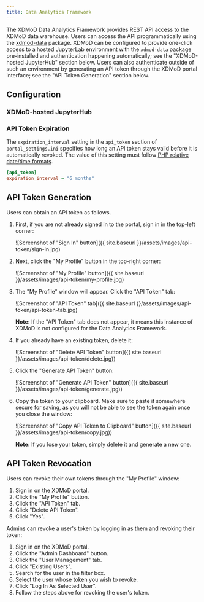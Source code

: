 ```yaml
---
title: Data Analytics Framework
---
```


The XDMoD Data Analytics Framework provides REST API access to the XDMoD data
warehouse. Users can access the API programmatically using the
[xdmod-data](https://github.com/ubccr/xdmod-data) package. XDMoD can be
configured to provide one-click access to a hosted JupyterLab environment with
the `xdmod-data` package pre-installed and authentication happening
automatically; see the "XDMoD-hosted JupyterHub" section below. Users can also
authenticate outside of such an environment by generating an API token through
the XDMoD portal interface; see the "API Token Generation" section below.

## Configuration

### XDMoD-hosted JupyterHub


### API Token Expiration

The `expiration_interval` setting in the `api_token` section of
`portal_settings.ini` specifies how long an API token stays valid before it is
automatically revoked. The value of this setting must follow [PHP relative
date/time
formats](https://www.php.net/manual/en/datetime.formats.relative.php).

```ini
[api_token]
expiration_interval = "6 months"
```

## API Token Generation

Users can obtain an API token as follows.

1. First, if you are not already signed in to the portal, sign in in the
   top-left corner:

    ![Screenshot of "Sign In" button]({{ site.baseurl }}/assets/images/api-token/sign-in.jpg)

1. Next, click the "My Profile" button in the top-right corner:

    ![Screenshot of "My Profile" button]({{ site.baseurl }}/assets/images/api-token/my-profile.jpg)

1. The "My Profile" window will appear. Click the "API Token" tab:

    ![Screenshot of "API Token" tab]({{ site.baseurl }}/assets/images/api-token/api-token-tab.jpg)

    **Note:** If the "API Token" tab does not appear, it means this instance of
    XDMoD is not configured for the Data Analytics Framework.

1. If you already have an existing token, delete it:

    ![Screenshot of "Delete API Token" button]({{ site.baseurl }}/assets/images/api-token/delete.jpg))

1. Click the "Generate API Token" button:

    ![Screenshot of "Generate API Token" button]({{ site.baseurl }}/assets/images/api-token/generate.jpg))

1. Copy the token to your clipboard. Make sure to paste it somewhere secure for
   saving, as you will not be able to see the token again once you close the
   window:

    ![Screenshot of "Copy API Token to Clipboard" button]({{ site.baseurl }}/assets/images/api-token/copy.jpg))

     **Note:** If you lose your token, simply delete it and generate a new one.

## API Token Revocation

Users can revoke their own tokens through the "My Profile" window:

1. Sign in on the XDMoD portal.
1. Click the "My Profile" button.
1. Click the "API Token" tab.
1. Click "Delete API Token".
1. Click "Yes".

Admins can revoke a user's token by logging in as them and revoking their token:

1. Sign in on the XDMoD portal.
1. Click the "Admin Dashboard" button.
1. Click the "User Management" tab.
1. Click "Existing Users".
1. Search for the user in the filter box.
1. Select the user whose token you wish to revoke.
1. Click "Log In As Selected User".
1. Follow the steps above for revoking the user's token.
